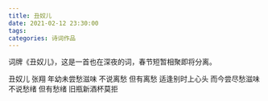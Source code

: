 ```yaml
---
title: 丑奴儿
date: 2021-02-12 23:30:00
tags:
categories: 诗词作品
---
```


词牌《丑奴儿》，这是一首也在深夜的词，春节短暂相聚即将分离。

<!-- more -->
<link rel="stylesheet" href="/css/poem.css">

<p class="poem">
丑奴儿
张翔
年幼未尝愁滋味
不说离愁
但有离愁
适逢别时上心头
而今尝尽愁滋味
不说愁绪
但有愁绪
旧瓶新酒杯莫拒

</p>
